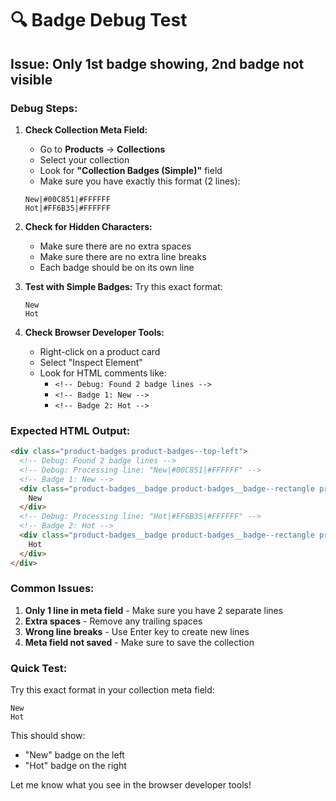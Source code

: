 # 🔍 Badge Debug Test

## **Issue:** Only 1st badge showing, 2nd badge not visible

### **Debug Steps:**

1. **Check Collection Meta Field:**
   - Go to **Products** → **Collections**
   - Select your collection
   - Look for **"Collection Badges (Simple)"** field
   - Make sure you have exactly this format (2 lines):

   ```
   New|#00C851|#FFFFFF
   Hot|#FF6B35|#FFFFFF
   ```

2. **Check for Hidden Characters:**
   - Make sure there are no extra spaces
   - Make sure there are no extra line breaks
   - Each badge should be on its own line

3. **Test with Simple Badges:**
   Try this exact format:
   ```
   New
   Hot
   ```

4. **Check Browser Developer Tools:**
   - Right-click on a product card
   - Select "Inspect Element"
   - Look for HTML comments like:
     - `<!-- Debug: Found 2 badge lines -->`
     - `<!-- Badge 1: New -->`
     - `<!-- Badge 2: Hot -->`

### **Expected HTML Output:**
```html
<div class="product-badges product-badges--top-left">
  <!-- Debug: Found 2 badge lines -->
  <!-- Debug: Processing line: "New|#00C851|#FFFFFF" -->
  <!-- Badge 1: New -->
  <div class="product-badges__badge product-badges__badge--rectangle product-badges__badge--custom product-badges__badge--1" style="background-color: #00C851; color: #FFFFFF;">
    New
  </div>
  <!-- Debug: Processing line: "Hot|#FF6B35|#FFFFFF" -->
  <!-- Badge 2: Hot -->
  <div class="product-badges__badge product-badges__badge--rectangle product-badges__badge--custom product-badges__badge--2" style="background-color: #FF6B35; color: #FFFFFF;">
    Hot
  </div>
</div>
```

### **Common Issues:**

1. **Only 1 line in meta field** - Make sure you have 2 separate lines
2. **Extra spaces** - Remove any trailing spaces
3. **Wrong line breaks** - Use Enter key to create new lines
4. **Meta field not saved** - Make sure to save the collection

### **Quick Test:**

Try this exact format in your collection meta field:
```
New
Hot
```

This should show:
- "New" badge on the left
- "Hot" badge on the right

Let me know what you see in the browser developer tools!
